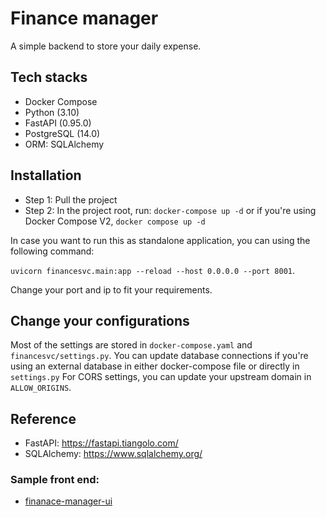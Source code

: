# Finance manager
A simple backend to store your daily expense.
## Tech stacks
- Docker Compose
- Python (3.10)
- FastAPI (0.95.0)
- PostgreSQL (14.0)
- ORM: SQLAlchemy
## Installation
- Step 1: Pull the project
- Step 2: In the project root, run: `docker-compose up -d` or if you're using Docker Compose V2, `docker compose up -d`

In case you want to run this as standalone application, you can using the following command: 

```uvicorn financesvc.main:app --reload --host 0.0.0.0 --port 8001```. 

Change your port and ip to fit your requirements.
## Change your configurations
Most of the settings are stored in `docker-compose.yaml` and `financesvc/settings.py`.
You can update database connections if you're using an external database in either docker-compose file or directly in `settings.py`
For CORS settings, you can update your upstream domain in `ALLOW_ORIGINS`.
## Reference
- FastAPI: https://fastapi.tiangolo.com/
- SQLAlchemy: https://www.sqlalchemy.org/

### Sample front end:
- [finanace-manager-ui](https://github.com/HuyVQ18411c/finance-manager-ui)

